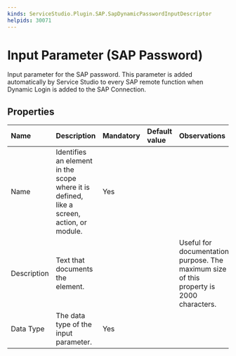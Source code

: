```yaml
---
kinds: ServiceStudio.Plugin.SAP.SapDynamicPasswordInputDescriptor
helpids: 30071
---
```


# Input Parameter \(SAP Password\)

Input parameter for the SAP password. This parameter is added automatically by Service Studio to every SAP remote function when Dynamic Login is added to the SAP Connection.

## Properties

| Name | Description | Mandatory | Default value | Observations |
| :--- | :--- | :--- | :--- | :--- |
| Name | Identifies an element in the scope where it is defined, like a screen, action, or module. | Yes |  |  |
| Description | Text that documents the element. |  |  | Useful for documentation purpose. The maximum size of this property is 2000 characters. |
| Data Type | The data type of the input parameter. | Yes |  |  |


